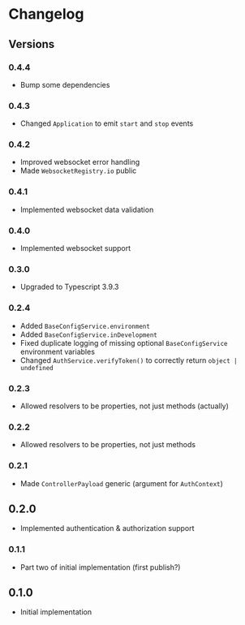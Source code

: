 # Changelog

## Versions

### 0.4.4

- Bump some dependencies

### 0.4.3

- Changed `Application` to emit `start` and `stop` events

### 0.4.2

- Improved websocket error handling
- Made `WebsocketRegistry.io` public

### 0.4.1

- Implemented websocket data validation

### 0.4.0

- Implemented websocket support

### 0.3.0

- Upgraded to Typescript 3.9.3

### 0.2.4

- Added `BaseConfigService.environment`
- Added `BaseConfigService.inDevelopment`
- Fixed duplicate logging of missing optional `BaseConfigService` environment variables
- Changed `AuthService.verifyToken()` to correctly return `object | undefined`

### 0.2.3

- Allowed resolvers to be properties, not just methods (actually)

### 0.2.2

- Allowed resolvers to be properties, not just methods

### 0.2.1

- Made `ControllerPayload` generic (argument for `AuthContext`)

## 0.2.0

- Implemented authentication & authorization support

### 0.1.1

- Part two of initial implementation (first publish?)

## 0.1.0

- Initial implementation
